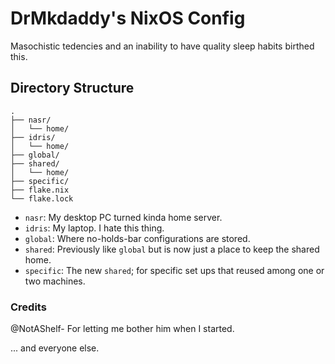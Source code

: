 # DrMkdaddy's NixOS Config

Masochistic tedencies and an inability to have quality sleep habits birthed
this.

## Directory Structure

```
.
├── nasr/
│   └── home/
├── idris/
│   └── home/
├── global/
├── shared/
│   └── home/
├── specific/
├── flake.nix
└── flake.lock
```

- `nasr`: My desktop PC turned kinda home server.
- `idris`: My laptop. I hate this thing.
- `global`: Where no-holds-bar configurations are stored.
- `shared`: Previously like `global` but is now just a place to keep the shared
  home.
- `specific`: The new `shared`; for specific set ups that reused among one or
  two machines.

### Credits

 @NotAShelf- For letting me bother him when I started. 

... and everyone else.
